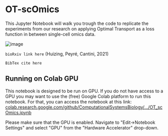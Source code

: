 # OT-scOmics

This Jupyter Notebook will walk you trough the code to replicate the experiments from our research on applying Optimal Transport as a loss function in between single-cell omics data.

![image](https://user-images.githubusercontent.com/30904288/110963850-da6c0000-8352-11eb-8c0a-f725c1736169.png)


`bioRxiv link here` (Huizing, Peyré, Cantini, 2021)

`BibTex cite here`

## Running on Colab GPU

This notebook is designed to be run on GPU. If you do not have access to a GPU you may want to use the (free) Google Colab platform to run this notebook. For that, you can access the notebook at this link: [colab.research.google.com/github/ComputationalSystemsBiology/.../OT_scOmics.ipynb](https://colab.research.google.com/github/ComputationalSystemsBiology/OT-scOmics/blob/main/OT_scOmics.ipynb)

Please make sure that the GPU is enabled. Navigate to "Edit→Notebook Settings" and select "GPU" from the "Hardware Accelerator" drop-down.
